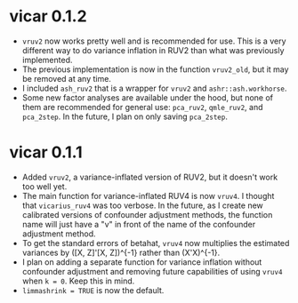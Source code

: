 # vicar 0.1.2

* `vruv2` now works pretty well and is recommended for use. This is a very different way to do variance inflation in RUV2 than what was previously implemented.
* The previous implementation is now in the function `vruv2_old`, but it may be removed at any time.
* I included `ash_ruv2` that is a wrapper for `vruv2` and `ashr::ash.workhorse`.
* Some new factor analyses are available under the hood, but none of them are recommended for general use: `pca_ruv2`, `qmle_ruv2`, and `pca_2step`. In the future, I plan on only saving `pca_2step`.

# vicar 0.1.1

* Added `vruv2`, a variance-inflated version of RUV2, but it doesn't work too well yet.
* The main function for variance-inflated RUV4 is now `vruv4`. I thought that `vicarius_ruv4` was too verbose. In the future, as I create new calibrated versions of confounder adjustment methods, the function name will just have a "v" in front of the name of the confounder adjustment method.
* To get the standard errors of betahat, `vruv4` now multiplies the estimated variances by ([X, Z]'[X, Z])^{-1} rather than (X'X)^{-1}.
*  I plan on adding a separate function for variance inflation without confounder adjustment and removing future capabilities of using `vruv4` when `k = 0`. Keep this in mind.
* `limmashrink = TRUE` is now the default.
